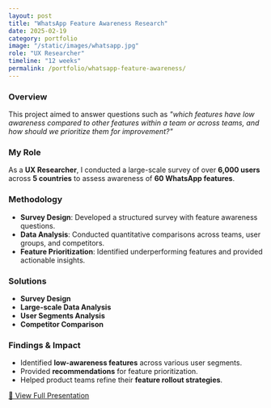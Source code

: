 ```yaml
---
layout: post
title: "WhatsApp Feature Awareness Research"
date: 2025-02-19
category: portfolio
image: "/static/images/whatsapp.jpg"
role: "UX Researcher"
timeline: "12 weeks"
permalink: /portfolio/whatsapp-feature-awareness/
---
```


### **Overview**
This project aimed to answer questions such as *"which features have low awareness compared
to other features within a team or across teams, and how should we prioritize them for improvement?"*

### **My Role**
As a **UX Researcher**, I conducted a large-scale survey of over **6,000 users** across **5 countries** to assess awareness of **60 WhatsApp features**.

### **Methodology**
- **Survey Design**: Developed a structured survey with feature awareness questions.
- **Data Analysis**: Conducted quantitative comparisons across teams, user groups, and competitors.
- **Feature Prioritization**: Identified underperforming features and provided actionable insights.

### **Solutions**
- **Survey Design**
- **Large-scale Data Analysis**
- **User Segments Analysis**
- **Competitor Comparison**

### **Findings & Impact**
- Identified **low-awareness features** across various user segments.
- Provided **recommendations** for feature prioritization.
- Helped product teams refine their **feature rollout strategies**.

[🔗 View Full Presentation](https://docs.google.com/presentation/d/15ymmxTGBMlzi5KX27HuFXI8bfWxmvxu_WmEpjE9njCg/edit#slide=id.g294a5121507_0_652)
